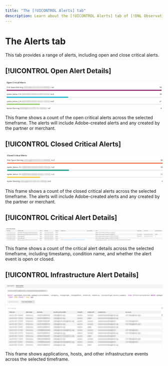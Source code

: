 ```yaml
---
title: "The [!UICONTROL Alerts] tab"
description: Learn about the [!UICONTROL Alerts] tab of [!DNL Observation for Adobe Commerce].
---
```

# The Alerts tab

This tab provides a range of alerts, including open and close critical alerts.

## [!UICONTROL Open Alert Details]

![Open Critical Alerts](../../assets/tools/alerts-tab-1.jpg)

This frame shows a count of the open critical alerts across the selected timeframe. The alerts will include Adobe-created alerts and any created by the partner or merchant.

## [!UICONTROL Closed Critical Alerts]

![Closed Critical Alerts](../../assets/tools/alerts-tab-2.jpg)

This frame shows a count of the closed critical alerts across the selected timeframe. The alerts will include Adobe-created alerts and any created by the partner or merchant.

## [!UICONTROL Critical Alert Details]

![Critical Alert Details](../../assets/tools/alerts-tab-3.jpg)

This frame shows a count of the critical alert details across the selected timeframe, including timestamp, condition name, and whether the alert event is open or closed.

## [!UICONTROL Infrastructure Alert Details]

![Infrastructure Alert Details](../../assets/tools/alerts-tab-4.jpg)

This frame shows applications, hosts, and other infrastructure events across the selected timeframe. 

